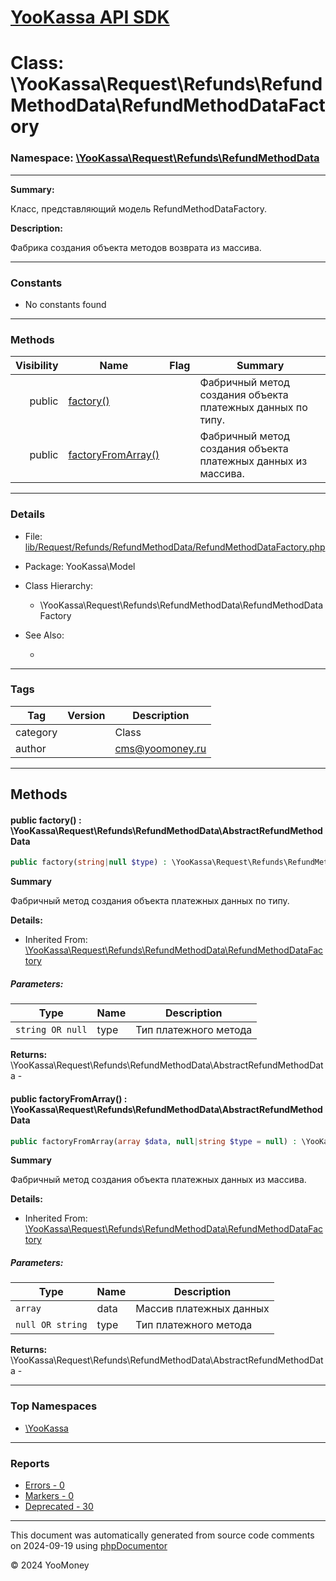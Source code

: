 # [YooKassa API SDK](../home.md)

# Class: \YooKassa\Request\Refunds\RefundMethodData\RefundMethodDataFactory
### Namespace: [\YooKassa\Request\Refunds\RefundMethodData](../namespaces/yookassa-request-refunds-refundmethoddata.md)
---
**Summary:**

Класс, представляющий модель RefundMethodDataFactory.

**Description:**

Фабрика создания объекта методов возврата из массива.

---
### Constants
* No constants found

---
### Methods
| Visibility | Name | Flag | Summary |
| ----------:| ---- | ---- | ------- |
| public | [factory()](../classes/YooKassa-Request-Refunds-RefundMethodData-RefundMethodDataFactory.md#method_factory) |  | Фабричный метод создания объекта платежных данных по типу. |
| public | [factoryFromArray()](../classes/YooKassa-Request-Refunds-RefundMethodData-RefundMethodDataFactory.md#method_factoryFromArray) |  | Фабричный метод создания объекта платежных данных из массива. |

---
### Details
* File: [lib/Request/Refunds/RefundMethodData/RefundMethodDataFactory.php](../../lib/Request/Refunds/RefundMethodData/RefundMethodDataFactory.php)
* Package: YooKassa\Model
* Class Hierarchy:
  * \YooKassa\Request\Refunds\RefundMethodData\RefundMethodDataFactory

* See Also:
  * [](https://yookassa.ru/developers/api)

---
### Tags
| Tag | Version | Description |
| --- | ------- | ----------- |
| category |  | Class |
| author |  | cms@yoomoney.ru |

---
## Methods
<a name="method_factory" class="anchor"></a>
#### public factory() : \YooKassa\Request\Refunds\RefundMethodData\AbstractRefundMethodData

```php
public factory(string|null $type) : \YooKassa\Request\Refunds\RefundMethodData\AbstractRefundMethodData
```

**Summary**

Фабричный метод создания объекта платежных данных по типу.

**Details:**
* Inherited From: [\YooKassa\Request\Refunds\RefundMethodData\RefundMethodDataFactory](../classes/YooKassa-Request-Refunds-RefundMethodData-RefundMethodDataFactory.md)

##### Parameters:
| Type | Name | Description |
| ---- | ---- | ----------- |
| <code lang="php">string OR null</code> | type  | Тип платежного метода |

**Returns:** \YooKassa\Request\Refunds\RefundMethodData\AbstractRefundMethodData - 


<a name="method_factoryFromArray" class="anchor"></a>
#### public factoryFromArray() : \YooKassa\Request\Refunds\RefundMethodData\AbstractRefundMethodData

```php
public factoryFromArray(array $data, null|string $type = null) : \YooKassa\Request\Refunds\RefundMethodData\AbstractRefundMethodData
```

**Summary**

Фабричный метод создания объекта платежных данных из массива.

**Details:**
* Inherited From: [\YooKassa\Request\Refunds\RefundMethodData\RefundMethodDataFactory](../classes/YooKassa-Request-Refunds-RefundMethodData-RefundMethodDataFactory.md)

##### Parameters:
| Type | Name | Description |
| ---- | ---- | ----------- |
| <code lang="php">array</code> | data  | Массив платежных данных |
| <code lang="php">null OR string</code> | type  | Тип платежного метода |

**Returns:** \YooKassa\Request\Refunds\RefundMethodData\AbstractRefundMethodData - 



---

### Top Namespaces

* [\YooKassa](../namespaces/yookassa.md)

---

### Reports
* [Errors - 0](../reports/errors.md)
* [Markers - 0](../reports/markers.md)
* [Deprecated - 30](../reports/deprecated.md)

---

This document was automatically generated from source code comments on 2024-09-19 using [phpDocumentor](http://www.phpdoc.org/)

&copy; 2024 YooMoney